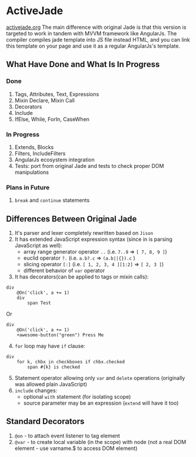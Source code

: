 # ActiveJade
[activejade.org](http://www.activejade.org)
The main difference with original Jade is that this version is targeted to work in tandem with MVVM framework like AngularJs.
The compiler compiles jade template into JS file instead HTML, and you can link this template on your page and use it as a regular AngularJs's template.

## What Have Done and What Is In Progress

### Done
1. Tags, Attributes, Text, Expressions
2. Mixin Declare, Mixin Call
3. Decorators
4. Include
5. IfElse, While, ForIn, CaseWhen

### In Progress
1. Extends, Blocks
2. Filters, IncludeFilters
3. AngularJs ecosystem integration
4. Tests: port from original Jade and tests to check proper DOM manipulations

### Plans in Future
1. `break` and `continue` statements

## Differences Between Original Jade
1. It's parser and lexer completely rewritten based on `Jison`
2. It has extended JavaScript expression syntax (since in is parsing JavaScript as well):
    * array range generator operator `..` (i.e. `7..9` => `[ 7, 8, 9 ]`)
    * euclid operator `?.` (i.e. `a.b?.c` => `(a.b||{}).c` )
    * slicing operator `[:]` (i.e. `[ 1, 2, 3, 4 ][1:2]` => `[ 2, 3 ]`)
    * different behavior of `var` operator
3. It has decorators(can be applied to tags or mixin calls):
```
div
    @On('click', a += 1)
    div
        span Test
```
Or
```
div
    @On('click', a += 1)
    +awesome-button("green") Press Me
```
4. `for` loop may have `if` clause:
```
div
    for k, chbx in checkboxes if chbx.checked
        span #{k} is checked
```
5. Statement operator allowing only `var` and `delete` operations (originally was allowed plain JavaScript)
6. `include` changes:
    * optional `with` statement (for isolating scope)
    * source parameter may be an expression (`extend` will have it too)

## Standard Decorators
1. `@on` - to attach event listener to tag element
2. `@var` - to create local variable (in the scope) with node (not a real DOM element - use varname.$ to access DOM element)
